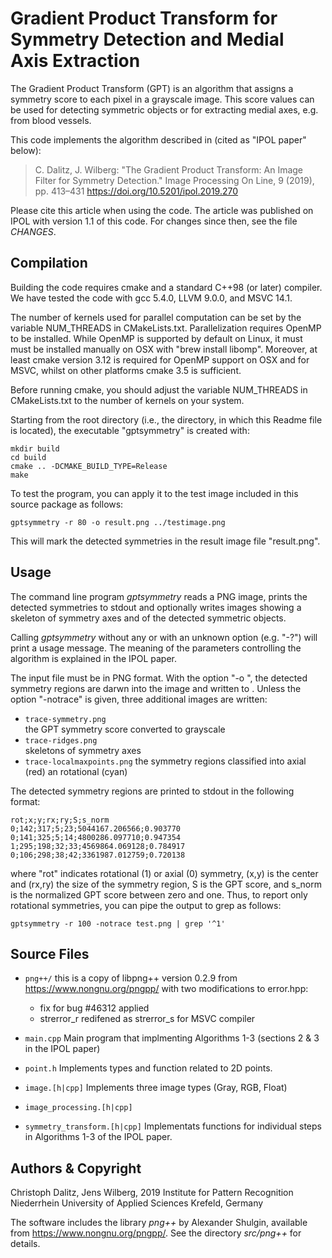 Gradient Product Transform for Symmetry Detection and Medial Axis Extraction
============================================================================

The Gradient Product Transform (GPT) is an algorithm that assigns a symmetry
score to each pixel in a grayscale image. This score values can be used for
detecting symmetric objects or for extracting medial axes, e.g. from blood
vessels.

This code implements the algorithm described in (cited as "IPOL paper" below):

> C. Dalitz, J. Wilberg: "The Gradient Product Transform:
> An Image Filter for Symmetry Detection."  Image Processing On Line, 9
> (2019), pp. 413–431
> https://doi.org/10.5201/ipol.2019.270

Please cite this article when using the code. The article was published on
IPOL with version 1.1 of this code. For changes since then, see the file
*CHANGES*.

Compilation
-----------

Building the code requires cmake and a standard C++98 (or later) compiler.
We have tested the code with gcc 5.4.0, LLVM 9.0.0, and MSVC 14.1.

The number of kernels used for parallel computation can be set by the
variable NUM_THREADS in CMakeLists.txt. Parallelization requires OpenMP
to be installed. While OpenMP is supported by default on Linux, it must
must be installed manually on OSX with "brew install libomp". Moreover,
at least cmake version 3.12 is required for OpenMP support on OSX and for
MSVC, whilst on other platforms cmake 3.5 is sufficient.

Before running cmake, you should adjust the variable NUM_THREADS in
CMakeLists.txt to the number of kernels on your system.

Starting from the root directory (i.e., the directory, in which this
Readme file is located), the executable "gptsymmetry" is created with:

    mkdir build
    cd build
    cmake .. -DCMAKE_BUILD_TYPE=Release
    make

To test the program, you can apply it to the test image included in this
source package as follows:

    gptsymmetry -r 80 -o result.png ../testimage.png

This will mark the detected symmetries in the result image file "result.png".


Usage
-----

The command line program *gptsymmetry* reads a PNG image, prints the detected
symmetries to stdout and optionally writes images showing a skeleton of
symmetry axes and of the detected symmetric objects.

Calling *gptsymmetry* without any or with an unknown option (e.g. "-?")
will print a usage message. The meaning of the parameters controlling
the algorithm is explained in the IPOL paper.

The input file must be in PNG format. With the option "-o <outfile>", the
detected symmetry regions are darwn into the image and written to <outfile>.
Unless the option "-notrace" is given, three additional images are written:

 - ``trace-symmetry.png``  
   the GPT symmetry score converted to grayscale
 - ``trace-ridges.png``  
    skeletons of symmetry axes
 - ``trace-localmaxpoints.png``
    the symmetry regions classified into axial (red) an rotational (cyan)

The detected symmetry regions are printed to stdout in the following format:

    rot;x;y;rx;ry;S;s_norm
    0;142;317;5;23;5044167.206566;0.903770
    0;141;325;5;14;4800286.097710;0.947354
    1;295;198;32;33;4569864.069128;0.784917
    0;106;298;38;42;3361987.012759;0.720138

where "rot" indicates rotational (1) or axial (0) symmetry, (x,y) is the
center and (rx,ry) the size of the symmetry region, S is the GPT score,
and s_norm is the normalized GPT score between zero and one. Thus, to report
only rotational symmetries, you can pipe the output to grep as follows:

    gptsymmetry -r 100 -notrace test.png | grep '^1'


Source Files
------------

 - ``png++/``
   this is a copy of libpng++ version 0.2.9 from https://www.nongnu.org/pngpp/
   with two modifications to error.hpp:
    - fix for bug #46312 applied
	- strerror_r redifened as strerror_s for MSVC compiler

 - ``main.cpp``
   Main program that implmenting Algorithms 1-3
   (sections 2 & 3 in the IPOL paper)

 - ``point.h``
   Implements types and function related to 2D points.

 - ``image.[h|cpp]``
   Implements three image types (Gray, RGB, Float)

 - ``image_processing.[h|cpp]``

 - ``symmetry_transform.[h|cpp]``
   Implementats functions for individual steps in Algorithms 1-3 of the
   IPOL paper.



Authors & Copyright
-------------------

Christoph Dalitz, Jens Wilberg, 2019
Institute for Pattern Recognition
Niederrhein University of Applied Sciences
Krefeld, Germany

The software includes the library *png++* by Alexander Shulgin, available
from https://www.nongnu.org/pngpp/. See the directory *src/png++* for details.
